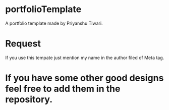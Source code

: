 # portfolioTemplate
A portfolio template made by Priyanshu Tiwari.
# Request
If you use this tempate just mention my name in the author filed of Meta tag.
# If you have some other good designs feel free to add them in the repository.
